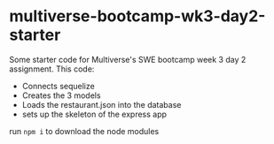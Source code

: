 # multiverse-bootcamp-wk3-day2-starter
Some starter code for Multiverse's SWE bootcamp week 3 day 2 assignment.
This code:
- Connects sequelize
- Creates the 3 models
- Loads the restaurant.json into the database
- sets up the skeleton of the express app

run `npm i` to download the node modules

